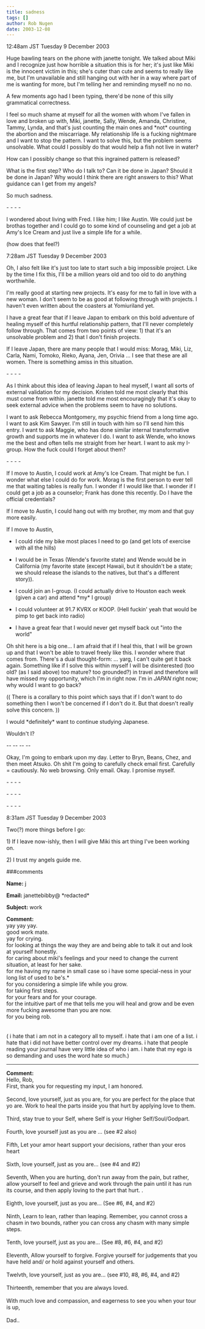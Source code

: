 ```yaml
---
title: sadness
tags: []
author: Rob Nugen
date: 2003-12-08
---
```


<p class=date>12:48am JST Tuesday 9 December 2003</p>

<p>Huge bawling tears on the phone with janette tonight.  We talked
  about Miki and I recognize just how horrible a situation this is
  for her; it's just like Miki is the innocent victim in this; she's
  cuter than cute and seems to really like me, but I'm unavailable
  and still hanging out with her in a way where part of me is wanting
  for more, but I'm telling her and reminding myself no no no.</p>

<p>A few moments ago had I been typing, there'd be none of this silly
  grammatical correctness.</p>

<p>I feel so much shame at myself for all the women with whom I've
  fallen in love and broken up with, Miki, janette, Sally, Wende,
  Amanda, Christine, Tammy, Lynda, and that's just counting the main
  ones and *not* counting the abortion and the miscarriage.  My
  relationship life is a fucking nightmare and I want to stop the
  pattern.  I want to solve this, but the problem seems unsolvable.
  What could I possibly do that would help a fish not live in
  water?</p>

<p>How can I possibly change so that this ingrained pattern is
  released?</p>

<p>What is the first step?  Who do I talk to?  Can it be done in
  Japan?  Should it be done in Japan?  Why would I think there are
  right answers to this?  What guidance can I get from my angels?</p>

<p>So much sadness.</p>

<p>- - - -</p>

<p>I wondered about living with Fred.  I like him; I like Austin.
  We could just be brothas together and I could go to some kind of
  counseling and get a job at Amy's Ice Cream and just live a simple
  life for a while.</p>

<p>(how does that feel?)</p>

<p class=date>7:28am JST Tuesday 9 December 2003</p>

<p>Oh, I also felt like it's just too late to start such a big
  impossible project.  Like by the time I fix this, I'll be a million
  years old and too old to do anything worthwhile.</p>

<p>I'm really good at starting new projects.  It's easy for me to
  fall in love with a new woman.  I don't seem to be as good at
  following through with projects.   I haven't even written about the
  coasters at Yomiuriland yet.</p>

<p>I have a great fear that if I leave Japan to embark on this bold
  adventure of healing myself of this hurtful relationship pattern,
  that I'll never completely follow through.  That comes from two
  points of view: 1) that it's an unsolvable problem and 2) that I
  don't finish projects.</p>

<p>If I leave Japan, there are many people that I would miss: Morag,
  Miki, Liz, Carla, Nami, Tomoko, Rieko, Ayana, Jen, Orivia ... I see
  that these are all women.  There is something amiss in this
  situation.</p>

<p>- - - -</p>

<p>As I think about this idea of leaving Japan to heal myself, I want
  all sorts of external validation for my decision.  Kristen told me
  most clearly that this must come from within.  janette told me most
  encouragingly that it's okay to seek external advice when the
  problems seem to have no solutions.</p>

<p>I want to ask Rebecca Montgomery, my psychic friend from a long
  time ago.  I want to ask Kim Sawyer.  I'm still in touch with him so
  I'll send him this entry.  I want to ask Maggie, who has done
  similar internal transformative growth and supports me in whatever I
  do.  I want to ask Wende, who knows me the best and often tells me
  straight from her heart.  I want to ask my I-group.  How the fuck
  could I forget about them?</p>

<p>- - - -</p>

<p>If I move to Austin, I could work at Amy's Ice Cream.  That might
  be fun.  I wonder what else I could do for work.  Morag is the first
  person to ever tell me that waiting tables is really fun.  I wonder
  if I would like that.  I wonder if I could get a job as a counselor;
  Frank has done this recently.  Do I have the official
  credentials?</p>

<p>If I move to Austin, I could hang out with my brother, my mom and
  that guy more easily.</p>

<p>If I move to Austin,</p>

<ul>
<li><p>I could ride my bike most places I need to go (and get lots of
    exercise with all the hills)</p></li>

<li><p>I would be in Texas (Wende's favorite state) and Wende would be
    in California (my favorite state (except Hawaii, but it shouldn't
    be a state; we should release the islands to the natives, but
    that's a different story)).</p></li>

<li><p>I could join an I-group.  (I could actually drive to Houston
    each week (given a car) and attend *my* I group)</p></li>

<li><p>I could volunteer at 91.7 KVRX or KOOP.  (Hell fuckin' yeah
    that would be pimp to get back into radio)</p></li>

<li><p>I have a great fear that I would never get myself back out
    "into the world"</p></li>
</ul>

<p>Oh shit here is a big one...  I am afraid that if I heal this, that
  I will be grown up and that I won't be able to travel freely like
  this.  I wonder where that comes from.  There's a dual thought-form:
  ... yarg, I can't quite get it back again.  Something like if I
  solve this within myself I will be disinterested (too old? (as I
  said above) too mature?  too grounded?) in travel and therefore will
  have missed my opportunity, which I'm in right now.  I'm
  in <em>JAPAN</em> right now; why would I want to go back?</p>

<p>(( There is a corallary to this point which says that if I don't
  want to do something then I won't be concerned if I don't do it. But
  that doesn't really solve this concern. ))</p>

<p>I would *definitely* want to continue studying Japanese.</p>

<p>Wouldn't I?</p>

<p>-- -- -- --</p>

<p>Okay, I'm going to embark upon my day.  Letter to Bryn, Beans,
  Chez, and then meet Atsuko.  Oh shit I'm going to carefully check
  email first.  Carefully = cautiously.  No web browsing.  Only
  email.  Okay.  I promise myself.</p>

<p>- - - -</p>

<p>- - - -</p>

<p>- - - -</p>

<p class=date>8:31am JST Tuesday 9 December 2003</p>

<p>Two(?) more things before I go:</p>

<p>1) If I leave now-ishly, then I will give Miki this art thing I've
  been working on.</p>

<p>2) I trust my angels guide me.</p>

###comments

<p><b>Name:</b> j

<p><b>Email:</b> janettebibby@ *redacted*

<p><b>Subject:</b> work

<p><b>Comment:</b>
<br>yay yay yay.<br>
  good work mate.<br>
yay for crying.<br>
    for looking at things the way they are and being able to talk it out and look at  yourself honestly.<br>
    for caring about miki's feelings and your need to change the current situation, at least for her sake.<br>
    for me having my name in  small case so i have some special-ness in your long list of used to be's.* <br>
    for you considering a simple life while you grow.<br>
    for taking  first steps.<br>
    for your fears and for your courage.<br>
    for the intuitive part of me that tells me you will heal and grow and be even more fucking awesome than you are now.<br>
    for you being rob.<br>
<br>
<br>
( i hate that i am not in a category all to myself. i hate that i am one of a list.  i hate that i did not have better control over my dreams.  i hate that people reading your journal have very little idea  of who i am. i hate that my ego is so demanding and uses the word hate so much.)

<p><hr></p>


<p><b>Comment:</b>
<br>Hello, Rob, <br>
First, thank you for requesting my input, I am honored. <br>
<br>
Second, love yourself, just as you are, for you are perfect for the place that yo are.  Work to heal the parts inside you that hurt by applying love to them.<br>
<br>
Third, stay true to your Self, where Self is your Higher Self/Soul/Godpart.<br>
<br>
Fourth, love yourself just as you are ... (see #2 also)<br>
<br>
Fifth, Let your amor heart support your decisions, rather than your eros heart<br>
<br>
Sixth, love yourself, just as you are... (see #4 and #2)<br>
<br>
Seventh, When you are hurting, don't run away from the pain, but rather, allow yourself to feel and grieve and work through the pain until it has run its course, and then apply loving to the part that hurt. . <br>
<br>
Eighth, love yourself, just as you are... (See #6, #4, and #2)<br>
<br>
Ninth, Learn to lean, rather than leaping.  Remember, you cannot cross a chasm in two bounds, rather you can cross any chasm with many simple steps.<br>
<br>
Tenth, love yourself, just as you are... (See #8, #6, #4, and #2)<br>
<br>
Eleventh, Allow yourself to forgive.  Forgive yourself for judgements that you have held and/ or hold against yourself and others.  <br>
<br>
Twelvth, love yourself, just as you are... (see #10, #8, #6, #4, and #2)<br>
<br>
Thirteenth, remember that you are always loved.<br>
<br>
With much love and compassion, and eagerness to see you when your tour is up, <br>
<br>
Dad..   

